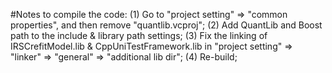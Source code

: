#Notes to compile the code:
(1) Go to "project setting" => "common properties", and then remove "quantlib.vcproj";
(2) Add QuantLib and Boost path to the include & library path settings;
(3) Fix the linking of IRSCrefitModel.lib & CppUniTestFramework.lib in "project setting" => "linker" => "general" => "additional lib dir";
(4) Re-build;
